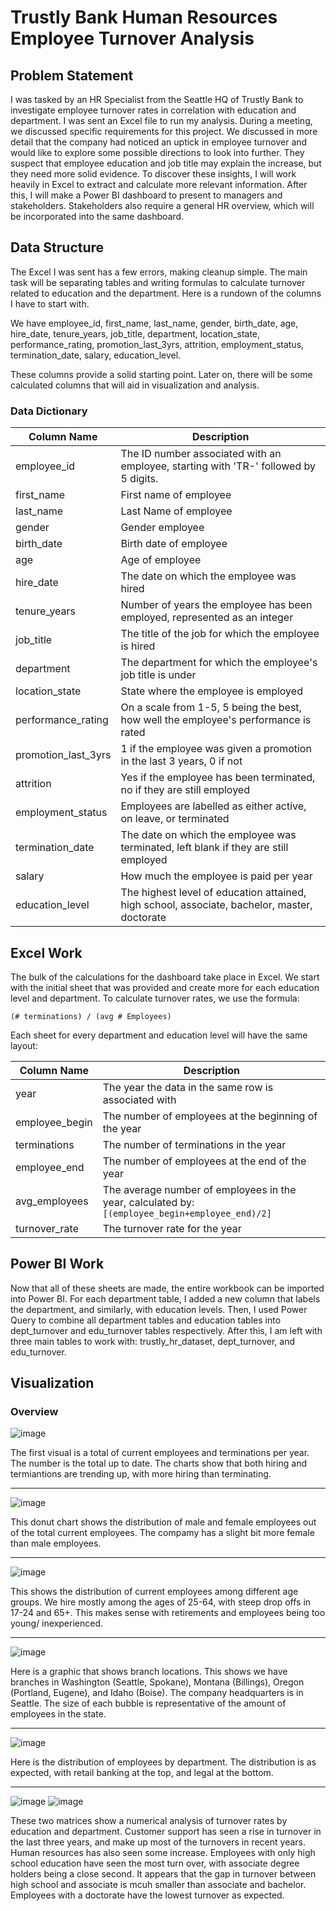 # Trustly Bank Human Resources Employee Turnover Analysis

## Problem Statement 

I was tasked by an HR Specialist from the Seattle HQ of Trustly Bank to investigate employee turnover rates in correlation with education and department. I was sent an Excel file to run my analysis. During a meeting, we discussed specific requirements for this project. We discussed in more detail that the company had noticed an uptick in employee turnover and would like to explore some possible directions to look into further. They suspect that employee education and job title may explain the increase, but they need more solid evidence. To discover these insights, I will work heavily in Excel to extract and calculate more relevant information. After this, I will make a Power BI dashboard to present to managers and stakeholders. Stakeholders also require a general HR overview, which will be incorporated into the same dashboard.

## Data Structure

The Excel I was sent has a few errors, making cleanup simple. The main task will be separating tables and writing formulas to calculate turnover related to education and the department. Here is a rundown of the columns I have to start with.

We have employee_id, first_name, last_name, gender, birth_date, age, hire_date, tenure_years, job_title, department, location_state, performance_rating, promotion_last_3yrs, attrition, employment_status, termination_date, salary, education_level.

These columns provide a solid starting point. Later on, there will be some calculated columns that will aid in visualization and analysis.

### Data Dictionary
| Column Name         | Description                                                                                  |
|---------------------|----------------------------------------------------------------------------------------------|
| employee_id         | The ID number associated with an employee, starting with 'TR-' followed by 5 digits.         |
| first_name          | First name of employee                                                                       |
| last_name           | Last Name of employee                                                                        |
| gender              | Gender employee                                                                              |
| birth_date          | Birth date of employee                                                                       |
| age                 | Age of employee                                                                              |
| hire_date           | The date on which the employee was hired                                                     |
| tenure_years        | Number of years the employee has been employed, represented as an integer                    |
| job_title           | The title of the job for which the employee is hired                                         |
| department          | The department for which the employee's job title is under                                   |
| location_state      | State where the employee is employed                                                         |
| performance_rating  | On a scale from 1-5, 5 being the best, how well the employee's performance is rated          |
| promotion_last_3yrs | 1 if the employee was given a promotion in the last 3 years, 0 if not                        |
| attrition           | Yes if the employee has been terminated, no if they are still employed                       |
| employment_status   | Employees are labelled as either active, on leave, or terminated                             |
| termination_date    | The date on which the employee was terminated, left blank if they are still employed         |
| salary              | How much the employee is paid per year                                                       |
| education_level     | The highest level of education attained, high school, associate, bachelor, master, doctorate |

## Excel Work

The bulk of the calculations for the dashboard take place in Excel. We start with the initial sheet that was provided and create more for each education level and department. To calculate turnover rates, we use the formula:

`(# terminations) / (avg # Employees)`

Each sheet for every department and education level will have the same layout:

| Column Name    | Description                                                                                     |
|----------------|-------------------------------------------------------------------------------------------------|
| year           | The year the data in the same row is associated with                                            |
| employee_begin | The number of employees at the beginning of the year                                            |
| terminations   | The number of terminations in the year                                                          |
| employee_end   | The number of employees at the end of the year                                                  |
| avg_employees  | The average number of employees in the year, calculated by: `[(employee_begin+employee_end)/2]` |
| turnover_rate  | The turnover rate for the year                                                                  |

## Power BI Work

Now that all of these sheets are made, the entire workbook can be imported into Power BI. For each department table, I added a new column that labels the department, and similarly, with education levels. Then, I used Power Query to combine all department tables and education tables into dept_turnover and edu_turnover tables respectively. After this, I am left with three main tables to work with: trustly_hr_dataset, dept_turnover, and edu_turnover.

## Visualization

### Overview

![image](https://github.com/user-attachments/assets/e1f0949b-c9da-4c97-9df3-3ab527e8f666)

The first visual is a total of current employees and terminations per year. The number is the total up to date. The charts show that both hiring and termiantions are trending up, with more hiring than terminating.

---

![image](https://github.com/user-attachments/assets/78d64456-30c9-4e5d-8e1e-ab8a66c4db13)

This donut chart shows the distribution of male and female employees out of the total current employees. The compamy has a slight bit more female than male employees.

---

![image](https://github.com/user-attachments/assets/816a0ac5-5042-42c8-9a5d-dd404e078b61)

This shows the distribution of current employees among different age groups. We hire mostly among the ages of 25-64, with steep drop offs in 17-24 and 65+. This makes sense with retirements and employees being too young/ inexperienced. 

---

![image](https://github.com/user-attachments/assets/a65b34f3-8006-42c7-a8e5-1479c04c9fec)

Here is a graphic that shows branch locations. This shows we have branches in Washington (Seattle, Spokane), Montana (Billings), Oregon (Portland, Eugene), and Idaho (Boise). The company headquarters is in Seattle. The size of each bubble is representative of the amount of employees in the state. 

---

![image](https://github.com/user-attachments/assets/7fd7a248-aa78-4639-ba20-d1723260c089)

Here is the distribution of employees by department. The distribution is as expected, with retail banking at the top, and legal at the bottom.

---

![image](https://github.com/user-attachments/assets/058da2fa-3bac-4bba-8e91-087b87038f7c)
![image](https://github.com/user-attachments/assets/556af292-f208-44d1-a70a-5337f2d23acf)

These two matrices show a numerical analysis of turnover rates by education and department. Customer support has seen a rise in turnover in the last three years, and make up most of the turnovers in recent years. Human resources has also seen some increase. Employees with only high school education have seen the most turn over, with associate degree holders being a close second. It appears that the gap in turnover between high school and associate is mcuh smaller than associate and bachelor. Employees with a doctorate have the lowest turnover as expected. 














